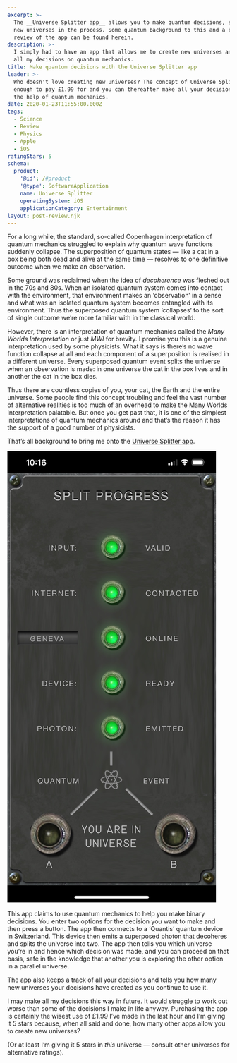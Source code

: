 ```yaml
---
excerpt: >-
  The __Universe Splitter app__ allows you to make quantum decisions, spawning
  new universes in the process. Some quantum background to this and a brief
  review of the app can be found herein.
description: >-
  I simply had to have an app that allows me to create new universes and base
  all my decisions on quantum mechanics.
title: Make quantum decisions with the Universe Splitter app
leader: >-
  Who doesn't love creating new universes? The concept of Universe Splitter is
  enough to pay £1.99 for and you can thereafter make all your decisions with
  the help of quantum mechanics.
date: 2020-01-23T11:55:00.000Z
tags:
  - Science
  - Review
  - Physics
  - Apple
  - iOS
ratingStars: 5
schema:
  product:
    '@id': /#product
    '@type': SoftwareApplication
    name: Universe Splitter
    operatingSystem: iOS
    applicationCategory: Entertainment
layout: post-review.njk
---
```


 
For a long while, the standard, so-called Copenhagen interpretation of quantum mechanics struggled to explain why quantum wave functions suddenly collapse. The superposition of quantum states — like a cat in a box being both dead and alive at the same time — resolves to one definitive outcome when we make an observation.

Some ground was reclaimed when the idea of _decoherence_ was fleshed out in the 70s and 80s.  When an isolated quantum system comes into contact with the environment, that environment makes an ‘observation’ in a sense and what was an isolated quantum system becomes entangled with its environment. Thus the superposed quantum system ‘collapses’ to the sort of single outcome we’re more familiar with in the classical world.

However, there is an interpretation of quantum mechanics called the _Many Worlds Interpretation_ or just _MWI_ for brevity. I promise you this is a genuine interpretation used by some physicists. What it says is there’s no wave function collapse at all and each component of a superposition is realised in a different universe. Every superposed quantum event splits the universe when an observation is made: in one universe the cat in the box lives and in another the cat in the box dies.

Thus there are countless copies of you, your cat, the Earth and the entire universe. Some people find this concept troubling and feel the vast number of alternative realities is too much of an overhead to make the Many Worlds Interpretation palatable. But once you get past that, it is one of the simplest interpretations of quantum mechanics around and that’s the reason it has the support of a good number of physicists.

That’s all background to bring me onto the [Universe Splitter app](https://apps.apple.com/gb/app/universe-splitter/id329233299 "Find out more about this app."). 

![Universe Splitter app screen.](/assets/images/posts/2020/01/2020-01-23-universe-splitter.jpg "@itemprop=image")

This app claims to use quantum mechanics to help you make binary decisions. You enter two options for the decision you want to make and then press a button. The app then connects to a ‘Quantis’ quantum device in Switzerland. This device then emits a superposed photon that decoheres and splits the universe into two. The app then tells you which universe you’re in and hence which decision was made, and you can proceed on that basis, safe in the knowledge that another you is exploring the other option in a parallel universe.

The app also keeps a track of all your decisions and tells you how many new universes your decisions have created as you continue to use it.

I may make all my decisions this way in future. It would struggle to work out worse than some of the decisions I make in life anyway. Purchasing the app is certainly the wisest use of £1.99 I’ve made in the last hour and I’m giving it 5 stars because, when all said and done, how many other apps allow you to create new universes?

(Or at least I’m giving it 5 stars in _this_ universe — consult other universes for alternative ratings).

 

